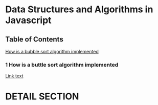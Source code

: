 # Data Structures and Algorithms in Javascript

## Table of Contents

[How is a bubble sort algorithm implemented](#how-is-a-bubble-sort-algorithm-implemented)

### 1 How is a buttle sort algorithm implemented

[Link text](#some-id)

# <a name="some-id"></a> DETAIL SECTION
